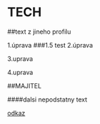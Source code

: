# TECH


##text z jineho profilu

1.úprava
###1.5 test
2.úprava

3.uprava

4.uprava

##MAJITEL

####dalsi nepodstatny text

[odkaz](http://google.com)
